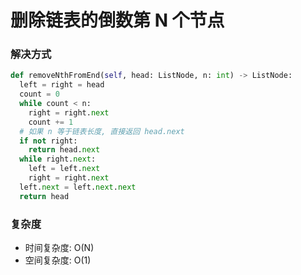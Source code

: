 # 删除链表的倒数第 N 个节点

### 解决方式

```python
def removeNthFromEnd(self, head: ListNode, n: int) -> ListNode:
  left = right = head
  count = 0
  while count < n:
    right = right.next
    count += 1
  # 如果 n 等于链表长度, 直接返回 head.next
  if not right:
    return head.next
  while right.next:
    left = left.next
    right = right.next
  left.next = left.next.next
  return head
```

### 复杂度

- 时间复杂度: O(N)
- 空间复杂度: O(1)
